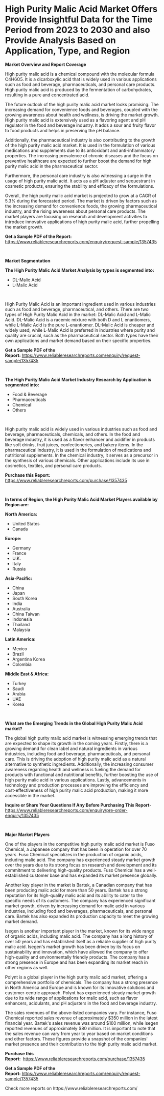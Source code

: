 <p><h1>High Purity Malic Acid Market Offers Provide Insightful Data for the Time Period from 2023 to 2030 and also Provide Analysis Based on Application, Type, and Region</h1></p><p><strong>Market Overview and Report Coverage</strong></p>
<p><p>High purity malic acid is a chemical compound with the molecular formula C4H6O5. It is a dicarboxylic acid that is widely used in various applications such as food and beverage, pharmaceuticals, and personal care products. High purity malic acid is produced by the fermentation of carbohydrates, resulting in a pure and concentrated acid.</p><p>The future outlook of the high purity malic acid market looks promising. The increasing demand for convenience foods and beverages, coupled with the growing awareness about health and wellness, is driving the market growth. High purity malic acid is extensively used as a flavoring agent and pH regulator in the food and beverage industry. It adds a sour and fruity flavor to food products and helps in preserving the pH balance.</p><p>Additionally, the pharmaceutical industry is also contributing to the growth of the high purity malic acid market. It is used in the formulation of various medications and supplements due to its antioxidant and anti-inflammatory properties. The increasing prevalence of chronic diseases and the focus on preventive healthcare are expected to further boost the demand for high purity malic acid in the pharmaceutical sector.</p><p>Furthermore, the personal care industry is also witnessing a surge in the usage of high purity malic acid. It acts as a pH adjuster and sequestrant in cosmetic products, ensuring the stability and efficacy of the formulations.</p><p>Overall, the high purity malic acid market is projected to grow at a CAGR of 5.3% during the forecasted period. The market is driven by factors such as the increasing demand for convenience foods, the growing pharmaceutical industry, and the rising awareness about personal care products. The market players are focusing on research and development activities to introduce innovative applications of high purity malic acid, further propelling the market growth.</p></p>
<p><strong>Get a Sample PDF of the Report:</strong> <a href="https://www.reliableresearchreports.com/enquiry/request-sample/1357435">https://www.reliableresearchreports.com/enquiry/request-sample/1357435</a></p>
<p>&nbsp;</p>
<p><strong>Market Segmentation</strong></p>
<p><strong>The High Purity Malic Acid Market Analysis by types is segmented into:</strong></p>
<p><ul><li>DL-Malic Acid</li><li>L-Malic Acid</li></ul></p>
<p>&nbsp;</p>
<p><p>High Purity Malic Acid is an important ingredient used in various industries such as food and beverage, pharmaceutical, and others. There are two types of High Purity Malic Acid in the market: DL-Malic Acid and L-Malic Acid. DL-Malic Acid is a racemic mixture with both D and L enantiomers, while L-Malic Acid is the pure L-enantiomer. DL-Malic Acid is cheaper and widely used, while L-Malic Acid is preferred in industries where purity and quality are crucial, such as the pharmaceutical sector. Both types have their own applications and market demand based on their specific properties.</p></p>
<p><strong>Get a Sample PDF of the Report:</strong>&nbsp;<a href="https://www.reliableresearchreports.com/enquiry/request-sample/1357435">https://www.reliableresearchreports.com/enquiry/request-sample/1357435</a></p>
<p>&nbsp;</p>
<p><strong>The High Purity Malic Acid Market Industry Research by Application is segmented into:</strong></p>
<p><ul><li>Food & Beverage</li><li>Pharmaceuticals</li><li>Chemical</li><li>Others</li></ul></p>
<p>&nbsp;</p>
<p><p>High purity malic acid is widely used in various industries such as food and beverage, pharmaceuticals, chemicals, and others. In the food and beverage industry, it is used as a flavor enhancer and acidifier in products like soft drinks, fruit juices, confectioneries, and bakery items. In the pharmaceutical industry, it is used in the formulation of medications and nutritional supplements. In the chemical industry, it serves as a precursor in the synthesis of various chemicals. Other applications include its use in cosmetics, textiles, and personal care products.</p></p>
<p><strong>Purchase this Report:</strong>&nbsp; <a href="https://www.reliableresearchreports.com/purchase/1357435">https://www.reliableresearchreports.com/purchase/1357435</a></p>
<p>&nbsp;</p>
<p><strong>In terms of Region, the High Purity Malic Acid Market Players available by Region are:</strong></p>
<p>
    <p> <strong> North America: </strong>
        <ul>
            <li>United States</li>
            <li>Canada</li>
        </ul>
        </p> 
    <p> <strong> Europe: </strong>
        <ul>
            <li>Germany</li>
            <li>France</li>
            <li>U.K.</li>
            <li>Italy</li>
            <li>Russia</li>
        </ul>
        </p> 
    <p> <strong> Asia-Pacific: </strong>
        <ul>
            <li>China</li>
            <li>Japan</li>
            <li>South Korea</li>
            <li>India</li>
            <li>Australia</li>
            <li>China Taiwan</li>
            <li>Indonesia</li>
            <li>Thailand</li>
            <li>Malaysia</li>
        </ul>
        </p> 
    <p> <strong> Latin America: </strong>
        <ul>
            <li>Mexico</li>
            <li>Brazil</li>
            <li>Argentina Korea</li>
            <li>Colombia</li>
        </ul>
        </p> 
    <p> <strong> Middle East & Africa: </strong>
        <ul>
            <li>Turkey</li>
            <li>Saudi</li>
            <li>Arabia</li>
            <li>UAE</li>
            <li>Korea</li>
        </ul>
    </p>
    </p>
<p>&nbsp;</p>
<p><strong>What are the Emerging Trends in the Global High Purity Malic Acid market?</strong></p>
<p><p>The global high purity malic acid market is witnessing emerging trends that are expected to shape its growth in the coming years. Firstly, there is a growing demand for clean label and natural ingredients in various industries, including food and beverage, pharmaceuticals, and personal care. This is driving the adoption of high purity malic acid as a natural alternative to synthetic ingredients. Additionally, the increasing consumer awareness regarding health and wellness is fueling the demand for products with functional and nutritional benefits, further boosting the use of high purity malic acid in various applications. Lastly, advancements in technology and production processes are improving the efficiency and cost-effectiveness of high purity malic acid production, making it more accessible in the market.</p></p>
<p><strong>Inquire or Share Your Questions If Any Before Purchasing This Report</strong>- <a href="https://www.reliableresearchreports.com/enquiry/pre-order-enquiry/1357435">https://www.reliableresearchreports.com/enquiry/pre-order-enquiry/1357435</a></p>
<p>&nbsp;</p>
<p><strong>Major Market Players</strong></p>
<p><p>One of the players in the competitive high purity malic acid market is Fuso Chemical, a Japanese company that has been in operation for over 70 years. Fuso Chemical specializes in the production of organic acids, including malic acid. The company has experienced steady market growth over the years due to its strong focus on research and development and its commitment to delivering high-quality products. Fuso Chemical has a well-established customer base and has expanded its market presence globally.</p><p>Another key player in the market is Bartek, a Canadian company that has been producing malic acid for more than 50 years. Bartek has a strong reputation for its high-quality malic acid and its ability to cater to the specific needs of its customers. The company has experienced significant market growth, driven by increasing demand for malic acid in various industries, including food and beverages, pharmaceuticals, and personal care. Bartek has also expanded its production capacity to meet the growing market demand.</p><p>Isegen is another important player in the market, known for its wide range of organic acids, including malic acid. The company has a long history of over 50 years and has established itself as a reliable supplier of high purity malic acid. Isegen's market growth has been driven by its focus on sustainability and innovation, which have allowed the company to offer high-quality and environmentally friendly products. The company has a strong presence in Europe and has been expanding its market reach in other regions as well.</p><p>Polynt is a global player in the high purity malic acid market, offering a comprehensive portfolio of chemicals. The company has a strong presence in North America and Europe and is known for its innovative solutions and customer-centric approach. Polynt has experienced steady market growth due to its wide range of applications for malic acid, such as flavor enhancers, acidulants, and pH adjusters in the food and beverage industry.</p><p>The sales revenues of the above-listed companies vary. For instance, Fuso Chemical reported sales revenue of approximately $350 million in the latest financial year. Bartek's sales revenue was around $100 million, while Isegen reported revenues of approximately $80 million. It is important to note that the sales revenue can vary from year to year based on market conditions and other factors. These figures provide a snapshot of the companies' market presence and their contribution to the high purity malic acid market.</p></p>
<p><strong>Purchase this Report:</strong>&nbsp;&nbsp;<a href="https://www.reliableresearchreports.com/purchase/1357435">https://www.reliableresearchreports.com/purchase/1357435</a></p>
<p></p>
<p><strong>Get a Sample PDF of the Report:</strong>&nbsp;<a href="https://www.reliableresearchreports.com/enquiry/request-sample/1357435">https://www.reliableresearchreports.com/enquiry/request-sample/1357435</a></p>
<p>Check more reports on https://www.reliableresearchreports.com/</p>